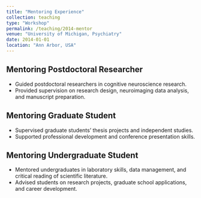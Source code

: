 ```yaml
---
title: "Mentoring Experience"
collection: teaching
type: "Workshop"
permalink: /teaching/2014-mentor
venue: "University of Michigan, Psychiatry"
date: 2014-01-01
location: "Ann Arbor, USA"
---
```


## Mentoring Postdoctoral Researcher

- Guided postdoctoral researchers in cognitive neuroscience research.
- Provided supervision on research design, neuroimaging data analysis, and manuscript preparation.

## Mentoring Graduate Student

- Supervised graduate students’ thesis projects and independent studies.
- Supported professional development and conference presentation skills.

## Mentoring Undergraduate Student

- Mentored undergraduates in laboratory skills, data management, and critical reading of scientific literature.
- Advised students on research projects, graduate school applications, and career development.

